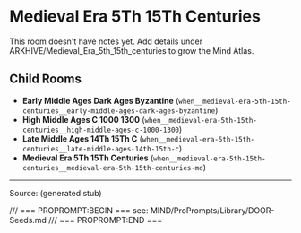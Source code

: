 # Medieval Era 5Th 15Th Centuries

This room doesn't have notes yet. Add details under ARKHIVE/Medieval_Era_5th_15th_centuries to grow the Mind Atlas.

## Child Rooms
- **Early Middle Ages Dark Ages Byzantine** (`when__medieval-era-5th-15th-centuries__early-middle-ages-dark-ages-byzantine`)
- **High Middle Ages C 1000 1300** (`when__medieval-era-5th-15th-centuries__high-middle-ages-c-1000-1300`)
- **Late Middle Ages 14Th 15Th C** (`when__medieval-era-5th-15th-centuries__late-middle-ages-14th-15th-c`)
- **Medieval Era 5Th 15Th Centuries** (`when__medieval-era-5th-15th-centuries__medieval-era-5th-15th-centuries-md`)

---
Source: (generated stub)

/// === PROPROMPT:BEGIN ===
see: MIND/ProPrompts/Library/DOOR-Seeds.md
/// === PROPROMPT:END ===
